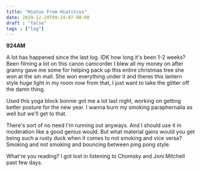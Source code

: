 ```yaml
---
title: "Hiatus From Hiatitcus"
date: 2019-12-29T09:24:07-08:00
draft : "false"
tags : ["log"]
---
```


**924AM**

A lot has happened since the last log. IDK how long it's been 1-2 weeks? Been filming a lot on this canon camcorder I blew all my money on after granny gave me some for helping pack up this entire christmas tree she won at the sm mall. She won everything under it and theres this lantern style huge light in my room now from that, I just want to take the glitter off the damn thing.  

Used this yoga block bonnie got me a lot last night, working on getting better posture for the new year. I wanna burn my smoking paraphernalia as well but we'll get to that.

There's sort of no need I'm running out anyways. And I should use it in moderation like a good genius would. But what material gains would you get being such a rusty duck when it comes to not smoking and vice versa? Smoking and not smoking and bouncing between ping pong style.

What're you reading? I got lost in listening to Chomsky and Joni Mitchell past few days. 

<!--
1 read

2 write

3 music

4 sing

5 YT Vizzies

6 P Call

7 Dance workout

8 POLIW.AT Blog

9 Archive

10 FF L&L

11 Friends & Fam

12 Love & Legacy

 -->
